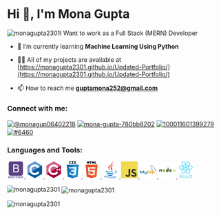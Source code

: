 
<h1 align="left">Hi 👋, I'm Mona Gupta</h1>
<p align="left"> <img src="https://komarev.com/ghpvc/?username=monagupta2301&label=Profile%20views&color=0e75b6&style=flat" alt="monagupta2301" />I Want to work as a Full Stack (MERN) Developer </p>

- 🌱 I’m currently learning **Machine Learning Using Python**

- 👨‍💻 All of my projects are available at [https://monagupta2301.github.io/Updated-Portfolio/](https://monagupta2301.github.io/Updated-Portfolio/)

- 📫 How to reach me **guptamona252@gmail.com**

<h3 align="left">Connect with me:</h3>
<p align="left">
<a href="https://twitter.com/@monagup06402218" target="blank"><img align="center" src="https://raw.githubusercontent.com/rahuldkjain/github-profile-readme-generator/master/src/images/icons/Social/twitter.svg" alt="@monagup06402218" height="30" width="40" /></a>
<a href="https://linkedin.com/in/mona-gupta-780bb8202" target="blank"><img align="center" src="https://raw.githubusercontent.com/rahuldkjain/github-profile-readme-generator/master/src/images/icons/Social/linked-in-alt.svg" alt="mona-gupta-780bb8202" height="30" width="40" /></a>
<a href="https://fb.com/100011601399279" target="blank"><img align="center" src="https://raw.githubusercontent.com/rahuldkjain/github-profile-readme-generator/master/src/images/icons/Social/facebook.svg" alt="100011601399279" height="30" width="40" /></a>
<a href="https://discord.gg/#6460" target="blank"><img align="center" src="https://raw.githubusercontent.com/rahuldkjain/github-profile-readme-generator/master/src/images/icons/Social/discord.svg" alt="#6460" height="30" width="40" /></a>
</p>

<h3 align="left">Languages and Tools:</h3>
<p align="left"> <a href="https://getbootstrap.com" target="_blank"> <img src="https://raw.githubusercontent.com/devicons/devicon/master/icons/bootstrap/bootstrap-plain-wordmark.svg" alt="bootstrap" width="40" height="40"/> </a> <a href="https://www.cprogramming.com/" target="_blank"> <img src="https://raw.githubusercontent.com/devicons/devicon/master/icons/c/c-original.svg" alt="c" width="40" height="40"/> </a> <a href="https://www.w3schools.com/cpp/" target="_blank"> <img src="https://raw.githubusercontent.com/devicons/devicon/master/icons/cplusplus/cplusplus-original.svg" alt="cplusplus" width="40" height="40"/> </a> <a href="https://www.w3schools.com/css/" target="_blank"> <img src="https://raw.githubusercontent.com/devicons/devicon/master/icons/css3/css3-original-wordmark.svg" alt="css3" width="40" height="40"/> </a> <a href="https://www.w3.org/html/" target="_blank"> <img src="https://raw.githubusercontent.com/devicons/devicon/master/icons/html5/html5-original-wordmark.svg" alt="html5" width="40" height="40"/> </a> <a href="https://www.java.com" target="_blank"> <img src="https://raw.githubusercontent.com/devicons/devicon/master/icons/java/java-original.svg" alt="java" width="40" height="40"/> </a> <a href="https://developer.mozilla.org/en-US/docs/Web/JavaScript" target="_blank"> <img src="https://raw.githubusercontent.com/devicons/devicon/master/icons/javascript/javascript-original.svg" alt="javascript" width="40" height="40"/> </a> <a href="https://www.mysql.com/" target="_blank"> <img src="https://raw.githubusercontent.com/devicons/devicon/master/icons/mysql/mysql-original-wordmark.svg" alt="mysql" width="40" height="40"/> </a> <a href="https://nodejs.org" target="_blank"> <img src="https://raw.githubusercontent.com/devicons/devicon/master/icons/nodejs/nodejs-original-wordmark.svg" alt="nodejs" width="40" height="40"/> </a> <a href="https://reactjs.org/" target="_blank"> <img src="https://raw.githubusercontent.com/devicons/devicon/master/icons/react/react-original-wordmark.svg" alt="react" width="40" height="40"/> </a> </p>

<p><img align="left" src="https://github-readme-stats.vercel.app/api/top-langs?username=monagupta2301&show_icons=true&locale=en&layout=compact" alt="monagupta2301" /></p>

<p>&nbsp;<img align="center" src="https://github-readme-stats.vercel.app/api?username=monagupta2301&show_icons=true&locale=en" alt="monagupta2301" /></p>

<p><img align="center" src="https://github-readme-streak-stats.herokuapp.com/?user=monagupta2301&" alt="monagupta2301" /></p>
